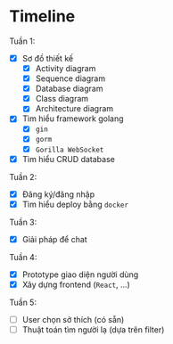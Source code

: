 # Timeline

Tuần 1:

- [x] Sơ đồ thiết kế
    - [x] Activity diagram
    - [x] Sequence diagram
    - [x] Database diagram
    - [x] Class diagram
    - [x] Architecture diagram
- [x] Tìm hiểu framework golang
    - [x] `gin`
    - [x] `gorm`
    - [x] `Gorilla WebSocket`
- [x] Tìm hiểu CRUD database

Tuần 2:

- [x] Đăng ký/đăng nhập
- [x] Tìm hiểu deploy bằng `docker`

Tuần 3:

- [x] Giải pháp để chat

Tuần 4:

- [x] Prototype giao diện người dùng
- [x] Xây dựng frontend (`React`, ...)

Tuần 5:

- [ ] User chọn sở thích (có sẵn)
- [ ] Thuật toán tìm người lạ (dựa trên filter)
